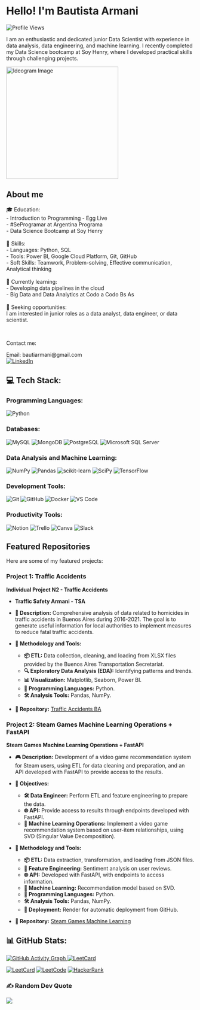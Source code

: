 <h1 align="left">Hello! I'm Bautista Armani</h1>

<div align="left">
  <img src="https://visitcount.itsvg.in/api?id=bautiarmanicode&icon=0&color=0" alt="Profile Views" />
</div>

<p align="left">I am an enthusiastic and dedicated junior Data Scientist with experience in data analysis, data engineering, and machine learning. I recently completed my Data Science bootcamp at Soy Henry, where I developed practical skills through challenging projects.</p>

<img src="https://i.imgur.com/bPOpUhA.png" alt="Ideogram Image" width="300" height="auto">



<h2 align="left">About me</h2>

<p align="left">🎓 Education:<br>
- Introduction to Programming - Egg Live<br>
- #SeProgramar at Argentina Programa<br>
- Data Science Bootcamp at Soy Henry<br>
<br>
🌟 Skills:<br>
- Languages: Python, SQL<br>
- Tools: Power BI, Google Cloud Platform, Git, GitHub<br>
- Soft Skills: Teamwork, Problem-solving, Effective communication, Analytical thinking<br>
<br>
🌱 Currently learning:<br>
- Developing data pipelines in the cloud<br>
- Big Data and Data Analytics at Codo a Codo Bs As<br>
<br>
💼 Seeking opportunities:<br>
I am interested in junior roles as a data analyst, data engineer, or data scientist.</p>

<br>
<p align="left">Contact me:</p>
<p align="left">
  Email: bautiarmani@gmail.com<br>
  <a href="https://ar.linkedin.com/in/bautiarmani">
    <img src="https://img.shields.io/badge/LinkedIn-%230077B5.svg?logo=linkedin&logoColor=white" alt="LinkedIn">
  </a>
</p>

## 💻 Tech Stack:

### Programming Languages:
![Python](https://img.shields.io/badge/python-3670A0?style=plastic&logo=python&logoColor=ffdd54)

### Databases:
![MySQL](https://img.shields.io/badge/mysql-%2300f.svg?style=plastic&logo=mysql&logoColor=white)
![MongoDB](https://img.shields.io/badge/MongoDB-%234ea94b.svg?style=plastic&logo=mongodb&logoColor=white)
![PostgreSQL](https://img.shields.io/badge/postgresql-%23316192.svg?style=plastic&logo=postgresql&logoColor=white)
![Microsoft SQL Server](https://img.shields.io/badge/Microsoft_SQL_Server-CC2927?style=plastic&logo=microsoft-sql-server&logoColor=white)

### Data Analysis and Machine Learning:
![NumPy](https://img.shields.io/badge/numpy-%23013243.svg?style=plastic&logo=numpy&logoColor=white)
![Pandas](https://img.shields.io/badge/pandas-%23150458.svg?style=plastic&logo=pandas&logoColor=white)
![scikit-learn](https://img.shields.io/badge/scikit--learn-%23F7931E.svg?style=plastic&logo=scikit-learn&logoColor=white)
![SciPy](https://img.shields.io/badge/SciPy-%230C55A5.svg?style=plastic&logo=scipy&logoColor=white)
![TensorFlow](https://img.shields.io/badge/TensorFlow-%23FF6F00.svg?style=plastic&logo=TensorFlow&logoColor=white)

### Development Tools:
![Git](https://img.shields.io/badge/Git-fc6d26?style=plastic&logo=git&logoColor=white)
![GitHub](https://img.shields.io/badge/GitHub-%23121011.svg?style=plastic&logo=github&logoColor=white)
![Docker](https://img.shields.io/badge/docker-%230db7ed.svg?style=plastic&logo=docker&logoColor=white)
![VS Code](https://img.shields.io/badge/VS%20Code-0078d7.svg?style=plastic&logo=visual-studio-code&logoColor=white)

### Productivity Tools:
![Notion](https://img.shields.io/badge/Notion-%23000000.svg?style=plastic&logo=notion&logoColor=white)
![Trello](https://img.shields.io/badge/Trello-%23026AA7.svg?style=plastic&logo=Trello&logoColor=white)
![Canva](https://img.shields.io/badge/Canva-%2300C4CC.svg?style=plastic&logo=Canva&logoColor=white)
![Slack](https://img.shields.io/badge/Slack-%4A154B.svg?style=plastic&logo=slack&logoColor=white)

## Featured Repositories
Here are some of my featured projects:

### Project 1: Traffic Accidents

**Individual Project N2 - Traffic Accidents**
- **Traffic Safety Armani - TSA**
- **🚗 Description:** 
  Comprehensive analysis of data related to homicides in traffic accidents in Buenos Aires during 2016-2021. The goal is to generate useful information for local authorities to implement measures to reduce fatal traffic accidents.

- **🔧 Methodology and Tools:**
  - **📦 ETL:** Data collection, cleaning, and loading from XLSX files provided by the Buenos Aires Transportation Secretariat.
  - **🔍 Exploratory Data Analysis (EDA):** Identifying patterns and trends.
  - **📊 Visualization:** Matplotlib, Seaborn, Power BI.
  - **🐍 Programming Languages:** Python.
  - **🛠 Analysis Tools:** Pandas, NumPy.

- **🔗 Repository:** [Traffic Accidents BA](https://github.com/bautiarmanicode/SiniestrosViales-BSAS)

### Project 2: Steam Games Machine Learning Operations + FastAPI
**Steam Games Machine Learning Operations + FastAPI**
- **🎮 Description:**
  Development of a video game recommendation system for Steam users, using ETL for data cleaning and preparation, and an API developed with FastAPI to provide access to the results.

- **🎯 Objectives:**
  - **🛠 Data Engineer:** Perform ETL and feature engineering to prepare the data.
  - **🌐 API:** Provide access to results through endpoints developed with FastAPI.
  - **🤖 Machine Learning Operations:** Implement a video game recommendation system based on user-item relationships, using SVD (Singular Value Decomposition).

- **🔧 Methodology and Tools:**
  - **📦 ETL:** Data extraction, transformation, and loading from JSON files.
  - **🔄 Feature Engineering:** Sentiment analysis on user reviews.
  - **🌐 API:** Developed with FastAPI, with endpoints to access information.
  - **🤖 Machine Learning:** Recommendation model based on SVD.
  - **🐍 Programming Languages:** Python.
  - **🛠 Analysis Tools:** Pandas, NumPy.
  - **🚀 Deployment:** Render for automatic deployment from GitHub.

- **🔗 Repository:** [Steam Games Machine Learning](https://github.com/bautiarmanicode/STEAM_GAMES_MLOPS)

## 📊 GitHub Stats:
<a href="https://github.com/ashutosh00710/github-readme-activity-graph">
    <img src="https://github-readme-activity-graph.vercel.app/graph?username=bautiarmanicode&bg_color=000000&color=ffffff&line=3145a5&point=e65405&area=true&hide_border=true" alt="GitHub Activity Graph" style="max-width: 50%; height: auto;">
</a>

<a href="https://leetcard.jacoblin.cool/bautiarmani?theme=dark&font=Baumans&ext=activity">
    <img src="https://leetcard.jacoblin.cool/bautiarmani?theme=dark&font=Baumans&ext=activity" alt="LeetCard" style="max-width: 50%; height: auto;">
</a>



[![LeetCard](https://leetcard.jacoblin.cool/bautiarmani?theme=dark&font=Baumans&ext=activity)](https://leetcard.jacoblin.cool/bautiarmani?theme=dark&font=Baumans&ext=activity)
[![LeetCode](https://img.shields.io/badge/LeetCode-%23FFA116.svg?logo=leetcode&logoColor=white)](https://leetcode.com/bautiarmani/)
[![HackerRank](https://img.shields.io/badge/HackerRank-%2365FF5A.svg?logo=hackerrank&logoColor=white)](https://www.hackerrank.com/bautiarmani)

### ✍️ Random Dev Quote
![](https://quotes-github-readme.vercel.app/api?type=vertical&theme=merko)
